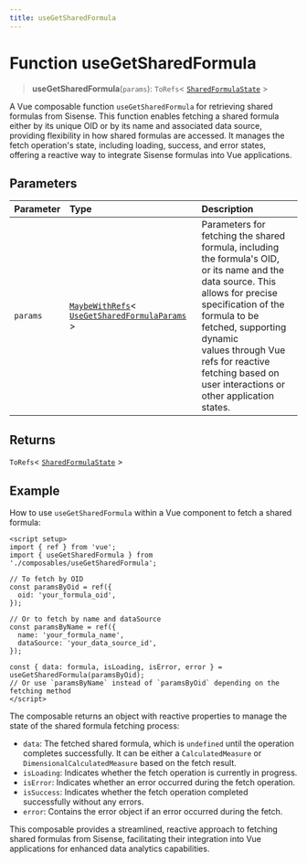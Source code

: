 ```yaml
---
title: useGetSharedFormula
---
```


# Function useGetSharedFormula <Badge type="fusionEmbed" text="Fusion Embed" />

> **useGetSharedFormula**(`params`): `ToRefs`\< [`SharedFormulaState`](../../sdk-ui/type-aliases/type-alias.SharedFormulaState.md) \>

A Vue composable function `useGetSharedFormula` for retrieving shared formulas from Sisense.
This function enables fetching a shared formula either by its unique OID or by its name and associated data source,
providing flexibility in how shared formulas are accessed. It manages the fetch operation's state, including loading,
success, and error states, offering a reactive way to integrate Sisense formulas into Vue applications.

## Parameters

| Parameter | Type | Description |
| :------ | :------ | :------ |
| `params` | [`MaybeWithRefs`](../type-aliases/type-alias.MaybeWithRefs.md)\< [`UseGetSharedFormulaParams`](../interfaces/interface.UseGetSharedFormulaParams.md) \> | Parameters for fetching the shared formula, including the formula's OID,<br />or its name and the data source. This allows for precise specification of the formula to be fetched, supporting dynamic<br />values through Vue refs for reactive fetching based on user interactions or other application states. |

## Returns

`ToRefs`\< [`SharedFormulaState`](../../sdk-ui/type-aliases/type-alias.SharedFormulaState.md) \>

## Example

How to use `useGetSharedFormula` within a Vue component to fetch a shared formula:
```vue
<script setup>
import { ref } from 'vue';
import { useGetSharedFormula } from './composables/useGetSharedFormula';

// To fetch by OID
const paramsByOid = ref({
  oid: 'your_formula_oid',
});

// Or to fetch by name and dataSource
const paramsByName = ref({
  name: 'your_formula_name',
  dataSource: 'your_data_source_id',
});

const { data: formula, isLoading, isError, error } = useGetSharedFormula(paramsByOid);
// Or use `paramsByName` instead of `paramsByOid` depending on the fetching method
</script>
```

The composable returns an object with reactive properties to manage the state of the shared formula fetching process:
- `data`: The fetched shared formula, which is `undefined` until the operation completes successfully. It can be either a `CalculatedMeasure` or `DimensionalCalculatedMeasure` based on the fetch result.
- `isLoading`: Indicates whether the fetch operation is currently in progress.
- `isError`: Indicates whether an error occurred during the fetch operation.
- `isSuccess`: Indicates whether the fetch operation completed successfully without any errors.
- `error`: Contains the error object if an error occurred during the fetch.

This composable provides a streamlined, reactive approach to fetching shared formulas from Sisense, facilitating their integration into Vue applications for enhanced data analytics capabilities.
